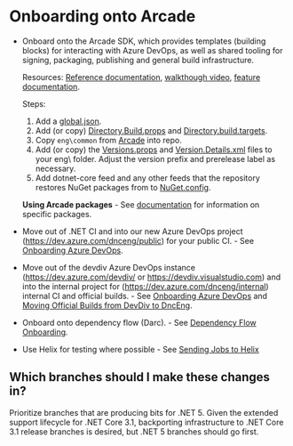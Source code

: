 # Onboarding onto Arcade

- Onboard onto the Arcade SDK, which provides templates (building blocks) for
  interacting with Azure DevOps, as well as shared tooling for signing,
  packaging, publishing and general build infrastructure.  
  
  Resources: [Reference documentation](ArcadeSdk.md), [walkthough video](https://msit.microsoftstream.com/video/e22d2dad-ef72-4cca-9b62-7e33621f86a1), [feature documentation](CorePackages/).

   Steps:
    1. Add a
       [global.json](https://github.com/dotnet/arcade/blob/master/global.json).
    2. Add (or copy)
       [Directory.Build.props](https://github.com/dotnet/arcade/blob/master/Directory.Build.props)
       and
       [Directory.build.targets](https://github.com/dotnet/arcade/blob/master/Directory.Build.targets).
    3. Copy `eng\common` from
       [Arcade](https://github.com/dotnet/arcade/tree/master/eng/common)
       into repo.
    4. Add (or copy) the
       [Versions.props](https://github.com/dotnet/arcade/blob/master/eng/Versions.props)
       and
       [Version.Details.xml](https://github.com/dotnet/arcade/blob/master/eng/Version.Details.xml)
       files to your eng\ folder. Adjust the version prefix and prerelease label
       as necessary.
    5. Add dotnet-core feed and any other feeds that the repository restores NuGet packages from to
       [NuGet.config](https://github.com/dotnet/arcade/blob/master/NuGet.config).

    **Using Arcade packages** - See [documentation](CorePackages/) for
    information on specific packages.

- Move out of .NET CI and into our new Azure DevOps project
  (https://dev.azure.com/dnceng/public) for your public CI. - See [Onboarding Azure DevOps](AzureDevOps/AzureDevOpsOnboarding.md).
- Move out of the devdiv Azure DevOps instance (https://dev.azure.com/devdiv/ or
  https://devdiv.visualstudio.com) and into the internal project for
  (https://dev.azure.com/dnceng/internal) internal CI and official builds. - See
  [Onboarding Azure DevOps](AzureDevOps/AzureDevOpsOnboarding.md) and [Moving Official Builds from
  DevDiv to DncEng](AzureDevOps/MovingFromDevDivToDncEng.md).
- Onboard onto dependency flow (Darc). - See [Dependency Flow
  Onboarding](DependencyFlowOnboarding.md).
- Use Helix for testing where possible - See [Sending Jobs to Helix](https://github.com/dotnet/arcade/blob/master/Documentation/AzureDevOps/SendingJobsToHelix.md)

## Which branches should I make these changes in?

Prioritize branches that are producing bits for .NET 5. Given the extended
support lifecycle for .NET Core 3.1, backporting infrastructure to .NET Core 3.1
release branches is desired, but .NET 5 branches should go first.
